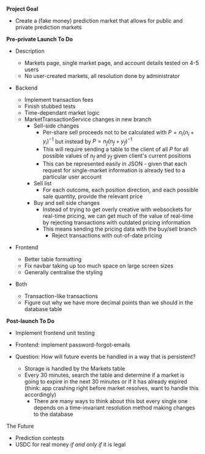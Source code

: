   **Project Goal**
- Create a (fake money) prediction market that allows for public and private prediction markets



**Pre-private Launch To Do**
- Description
  - Markets page, single market page, and account details tested on 4-5 users
  - No user-created markets, all resolution done by administrator

- Backend
  - Implement transaction fees
  - Finish stubbed tests
  - Time-dependant market logic
  - MarketTransactionService changes in new branch
    - Sell-side changes
      - Per-share sell proceeds not to be calculated with $P = n_i (n_i + y_i)^{-1}$ but instead by $P=n_f(n_f + y_f)^{-1}$
      - This will require sending a table to the client of all $P$ for all possible values of $n_f$ and $y_f$ given client's current positions
      - This can be represented easily in JSON - given that each request for single-market information is already tied to a particular user account
    - Sell list
      - For each outcome, each position direction, and each possible sale quantity, provide the relevant price
    - Buy and sell side changes
      - Instead of trying to get overly creative with websockets for real-time pricing, we can get much of the value of real-time by rejecting transactions with outdated pricing information
      - This means sending the pricing data with the buy/sell branch
        - Reject transactions with out-of-date pricing

- Frontend
  - Better table formatting
  - Fix navbar taking up too much space on large screen sizes
  - Generally centralise the styling



- Both
  - Transaction-like transactions
  - Figure out why we have more decimal points than we should in the database table

__Post-launch To Do__

- Implement frontend unit testing 
- Frontend: implement password-forgot-emails

- Question: How will future events be handled in a way that is persistent?
    - Storage is handled by the Markets table
    - Every 30 minutes, search the table and determine if a market is going to expire in the next 30 minutes or if it has already expired (think: app crashing right before market resolves, want to handle this accordingly)
        - There are many ways to think about this but every single one depends on a time-invariant resolution method making changes to the database


The Future
- Prediction contests
- USDC for real money _if and only if_ it is legal
